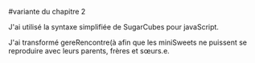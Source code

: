 #variante du chapitre 2

J'ai utilisé la syntaxe simplifiée de SugarCubes pour javaScript.

J'ai transformé gereRencontre(à afin que les miniSweets ne puissent se reproduire avec leurs parents, frères et sœurs.e.


